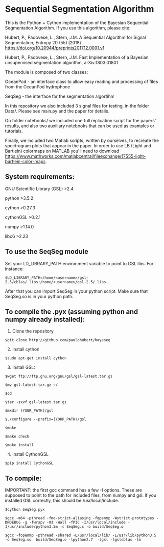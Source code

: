 # Sequential Segmentation Algorithm

This is the Python + Cython implementation of the Bayesian Sequential Segmentation Algorithm.
If you use this algorithm, please cite:

Hubert, P., Padovese, L., Stern, J.M. A Sequential Algorithm for Signal Segmentation, Entropy 20 (55)  (2018) https://doi.org/10.20944/preprints201712.0001.v1

Hubert, P., Padovese, L., Stern, J.M. Fast Implementation of a Bayesian unsupervised segmentation algorithm, arXiv:1803.01801

The module is composed of two classes: 

OceanPod - an interface class to allow easy reading and processing of files from the OceanPod hydrophone

SeqSeg - the interface for the segmentation algortihm

In this repository we also included 3 signal files for testing, in the folder Data/. Please see main.py and the paper for details.

On folder notebooks/ we included one full replication script for the papers' results, and also two auxiliary notebooks that can be used as examples or tutorials.

Finally, we included two Matlab scripts, written by ourselves, to recreate the spectrogram plots that appear in the paper. In order to use LB (Light and Bartlein) colormaps on MATLAB you'll need to download https://www.mathworks.com/matlabcentral/fileexchange/17555-light-bartlein-color-maps.


## System requirements:

GNU Scientific Library (GSL) >2.4 

python >3.5.2

cython >0.27.3

cythonGSL >0.2.1

numpy >1.14.0

libc6 >2.23

## To use the SeqSeg module

Set your LD_LIBRARY_PATH environment variable to point to GSL libs. For instance:

```
$LD_LIBRARY_PATH=/home/<username>/gsl-2.5/cblas/.libs:/home/<username>/gsl-2.5/.libs
```

After that you can import SeqSeg in your python script. Make sure that SeqSeg.so is in your python path.

## To compile the .pyx (assuming python and numpy already installed):

1. Clone the repository

```
$git clone http://github.com/paulohubert/bayeseg
```

2. Install cython

```
$sudo apt-get install cython
```

3. Install GSL:

```
$wget ftp://ftp.gnu.org/gnu/gsl/gsl-latest.tar.gz

$mv gsl-latest.tar.gz ~/

$cd 

$tar -zxvf gsl-latest.tar.gz

$mkdir (YOUR_PATH)/gsl

$./configure --prefix=(YOUR_PATH)/gsl

$make

$make check

$make install
```

4. Install CythonGSL

```
$pip install CythonGSL
```


## To compile:

IMPORTANT: the first gcc command has a few -I options. These are supposed to point to the path for included files, from numpy and gsl. If you installed GSL correctly, this should be /usr/local/include.

```
$cython SeqSeg.pyx

$gcc -m64 -pthread -fno-strict-aliasing -fopenmp -Wstrict-prototypes -DNDEBUG -g -fwrapv -O3 -Wall -fPIC -I/usr/local/include -I/usr/include/python3.5m -c SeqSeg.c -o build/SeqSeg.o

$gcc -fopenmp -pthread -shared -L/usr/local/lib/ -L/usr/lib/python3.5 -o SeqSeg.so  build/SeqSeg.o -lpython2.7  -lgsl -lgslcblas -lm
```

